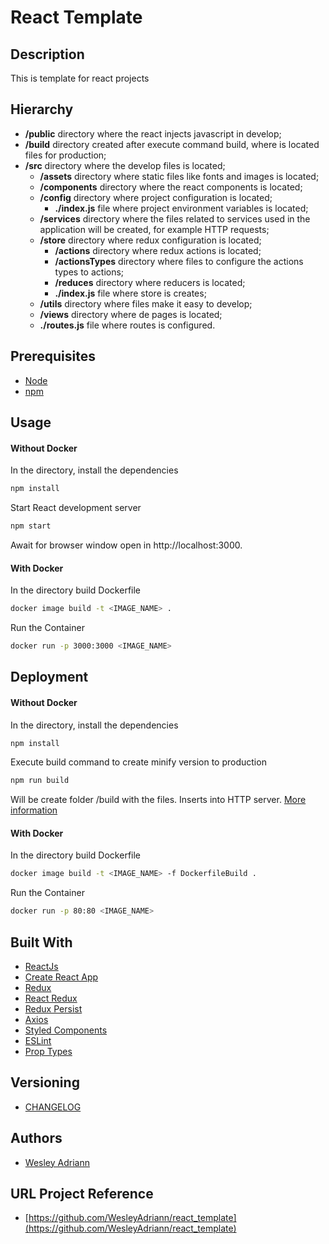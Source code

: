 React Template
============

## Description

This is template for react projects

## Hierarchy

- **/public** directory where the react injects javascript in develop;
- **/build** directory created after execute command build, where is located files for production;
- **/src** directory where the develop files is located;
  - **/assets** directory where static files like fonts and images is located;
  - **/components** directory where the react components is located;
  - **/config** directory where project configuration is located;
    - **./index.js** file where project environment variables is located;
  - **/services** directory where the files related to services used in the application will be created, for example HTTP requests;
  - **/store** directory where redux configuration is located;
    - **/actions** directory where redux actions is located;
    - **/actionsTypes** directory where files to configure the actions types to actions;
    - **/reduces** directory where reducers is located;
    - **./index.js** file where store is creates;
  - **/utils** directory where files make it easy to develop;
  - **/views** directory where de pages is located;
  - **./routes.js** file where routes is configured.

## Prerequisites

- [Node](https://nodejs.org/)
- [npm](https://www.npmjs.com)

## Usage
#### Without Docker
In the directory, install the dependencies
```bash
npm install
```
Start React development server
```bash
npm start
```
Await for browser window open in http://localhost:3000.

#### With Docker
In the directory build Dockerfile
```bash
docker image build -t <IMAGE_NAME> . 
```
Run the Container
```bash
docker run -p 3000:3000 <IMAGE_NAME> 
```

## Deployment
#### Without Docker
In the directory, install the dependencies
```bash
npm install
```
Execute build command to create minify version to production
```bash
npm run build
```
Will be create folder /build with the files. Inserts into HTTP server. [More information](https://create-react-app.dev/docs/deployment/)

#### With Docker
In the directory build Dockerfile
```bash
docker image build -t <IMAGE_NAME> -f DockerfileBuild .
```
Run the Container
```bash
docker run -p 80:80 <IMAGE_NAME> 
```

## Built With

- [ReactJs](https://reactjs.org)
- [Create React App](https://create-react-app.dev)
- [Redux](https://redux.js.org)
- [React Redux](https://react-redux.js.org)
- [Redux Persist](https://github.com/rt2zz/redux-persist)
- [Axios](https://github.com/axios/axios)
- [Styled Components](https://www.styled-components.com)
- [ESLint](https://eslint.org)
- [Prop Types](https://www.npmjs.com/package/prop-types)

## Versioning

- [CHANGELOG](CHANGELOG.md)

## Authors

- [Wesley Adriann](https://github.com/WesleyAdriann)

## URL Project Reference

- [https://github.com/WesleyAdriann/react_template](https://github.com/WesleyAdriann/react_template)

